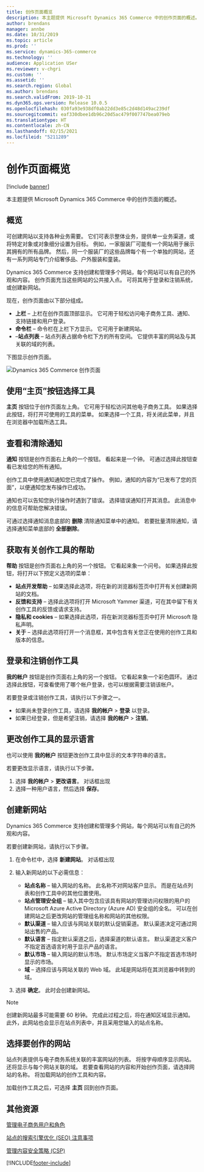 ```yaml
---
title: 创作页面概览
description: 本主题提供 Microsoft Dynamics 365 Commerce 中的创作页面的概述。
author: brendans
manager: annbe
ms.date: 10/31/2019
ms.topic: article
ms.prod: ''
ms.service: dynamics-365-commerce
ms.technology: ''
audience: Application USer
ms.reviewer: v-chgri
ms.custom: ''
ms.assetid: ''
ms.search.region: Global
ms.author: brendans
ms.search.validFrom: 2019-10-31
ms.dyn365.ops.version: Release 10.0.5
ms.openlocfilehash: 030fa93e938df0ab22dd3e85c2d48d149ac239df
ms.sourcegitcommit: eaf330dbee1db96c20d5ac479f007747bea079eb
ms.translationtype: HT
ms.contentlocale: zh-CN
ms.lasthandoff: 02/15/2021
ms.locfileid: "5211289"
---
```

# <a name="authoring-page-overview"></a>创作页面概览

  
 [!include [banner](includes/banner.md)]

本主题提供 Microsoft Dynamics 365 Commerce 中的创作页面的概述。

## <a name="overview"></a>概览

可创建网站以支持各种业务需要。 它们可表示整体业务，提供单一业务渠道，或将特定对象或对象细分设置为目标。 例如，一家服装厂可能有一个网站用于展示其拥有的所有品牌。 然后，同一个服装厂的这些品牌每个有一个单独的网站，还有一系列网站专门介绍奢侈品、户外服装和童装。

Dynamics 365 Commerce 支持创建和管理多个网站，每个网站可以有自己的外观和内容。 创作页面充当这些网站的公共接入点。 可将其用于登录和注销系统，或创建新网站。

现在，创作页面由以下部分组成。

- **上栏** – 上栏在创作页面顶部显示。 它可用于轻松访问电子商务工具、通知、支持链接和用户登录。
- **命令栏** – 命令栏在上栏下方显示。 它可用于新建网站。
- –**站点列表** – 站点列表占据命令栏下方的所有空间。 它提供丰富的网站及与其关联的域的列表。

下图显示创作页面。

![Dynamics 365 Commerce 创作页面](../commerce/media/authoring_tools_01.png)

## <a name="use-the-home-button-to-select-a-tool"></a>使用“主页”按钮选择工具

**主页** 按钮位于创作页面左上角。 它可用于轻松访问其他电子商务工具。 如果选择此按钮，将打开可使用的工具的菜单。 如果选择一个工具，将关闭此菜单，并且在浏览器中加载所选工具。

## <a name="view-and-clear-notifications"></a>查看和清除通知

**通知** 按钮是创作页面右上角的一个按钮。 看起来是一个钟。 可通过选择此按钮查看已发给您的所有通知。

创作工具中使用通知通知您已完成了操作。 例如，通知的内容为“已发布了您的页面”，以便通知您发布操作已成功。

通知也可以告知您执行操作时遇到了错误。 选择错误通知打开其消息。 此消息中的信息可帮助您解决错误。

可通过选择通知消息底部的 **删除** 清除通知菜单中的通知。 若要批量清除通知，请选择通知菜单底部的 **全部删除**。

## <a name="get-help-with-the-authoring-tool"></a>获取有关创作工具的帮助

**帮助** 按钮是创作页面右上角的另一个按钮。 它看起来象一个问号。 如果选择此按钮，将打开以下预定义选项的菜单：

- **站点开发帮助** – 如果选择此选项，将在新的浏览器标签页中打开有关创建新网站的文档。
- **反馈和支持** – 选择此选项将打开 Microsoft Yammer 渠道，可在其中留下有关创作工具的反馈或请求支持。
- **隐私和 cookies** – 如果选择此选项，将在新浏览器标签页中打开 Microsoft 隐私声明。
- **关于** – 选择此选项将打开一个消息框，其中包含有关您正在使用的创作工具和版本的信息。

## <a name="sign-in-to-and-out-of-the-authoring-tool"></a>登录和注销创作工具

**我的帐户** 按钮是创作页面右上角的另一个按钮。 它看起来象一个彩色圆环。 通过选择此按钮，可查看使用了哪个帐户登录，也可以根据需要注销该帐户。

若要登录或注销创作工具，请执行以下步骤之一。

- 如果尚未登录创作工具，请选择 **我的帐户** \> **登录** 以登录。
- 如果已经登录，但是希望注销，请选择 **我的帐户** \> **注销**。

## <a name="change-the-display-language-of-the-authoring-tool"></a>更改创作工具的显示语言

也可以使用 **我的帐户** 按钮更改创作工具中显示的文本字符串的语言。

若要更改显示语言，请执行以下步骤。

1. 选择 **我的帐户** \> **更改语言**。 对话框出现
1. 选择一种用户语言，然后选择 **保存**。

## <a name="create-a-new-website"></a>创建新网站

Dynamics 365 Commerce 支持创建和管理多个网站，每个网站可以有自己的外观和内容。

若要创建新网站，请执行以下步骤。

1. 在命令栏中，选择 **新建网站**。 对话框出现
2. 输入新网站的以下必需信息：

    - **站点名称** – 输入网站的名称。 此名称不对网站客户显示。 而是在站点列表和创作工具中的其他位置使用。
    - **站点管理安全组** – 输入其中包含应该具有网站的管理访问权限的用户的 Microsoft Azure Active Directory (Azure AD) 安全组的全名。 可以在创建网站之后更改网站的管理组名称和网站的其他权限。
    - **默认渠道** – 输入应该与网站关联的默认促销渠道。 默认渠道决定可通过网站出售的产品。
    - **默认语言** – 指定默认渠道之后，选择渠道的默认语言。 默认渠道定义客户不指定首选语言时用于显示产品的语言。
    - **默认市场** – 输入网站的默认市场。 默认市场定义当客户不指定首选市场时显示的市场。
    - **域** – 选择应该与网站关联的 Web 域。 此域是网站将在其浏览器中转到的域。

1. 选择 **确定**。 此时会创建新网站。

> [!NOTE]
> 创建新网站最多可能需要 60 秒钟。 完成此过程之后，将在通知区域显示通知。 此外，此网站也会显示在站点列表中，并且采用您输入的站点名称。

## <a name="select-a-website-to-author"></a>选择要创作的网站

站点列表提供与电子商务系统关联的丰富网站的列表。 将按字母顺序显示网站。 还将显示与每个网站关联的域。 若要查看网站的内容和开始创作页面，请选择网站的名称。 将加载网站的创作工具和内容。

加载创作工具之后，可选择 **主页** 回到创作页面。

## <a name="additional-resources"></a>其他资源

[管理电子商务用户和角色](manage-ecommerce-users-roles.md)

[站点的搜索引擎优化 (SEO) 注意事项](search-engine-optimization-considerations.md)

[管理内容安全策略 (CSP)](manage-csp.md)


[!INCLUDE[footer-include](../includes/footer-banner.md)]